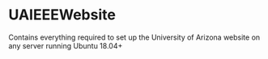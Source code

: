 # UAIEEEWebsite
Contains everything required to set up the University of Arizona website on any server running Ubuntu 18.04+
